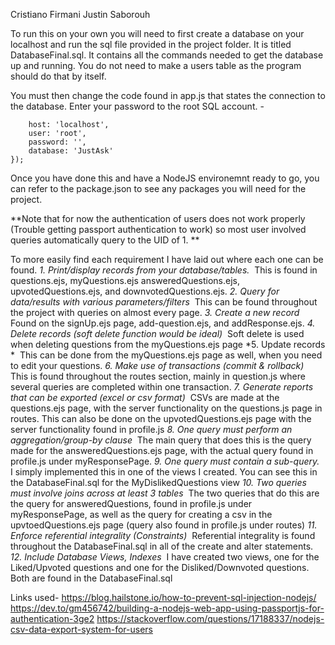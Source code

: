 Cristiano Firmani
Justin Saborouh

To run this on your own you will need to first create a database on your localhost and run the sql file provided in the project folder. It is titled
DatabaseFinal.sql. It contains all the commands needed to get the database up and running. You do not need to make a users table as the program should
do that by itself. 

You must then change the code found in app.js that states the connection to the database. Enter your password to the root SQL account. -
```const db = mysql.createConnection ({
    host: 'localhost',
    user: 'root',
    password: '',
    database: 'JustAsk'
});
```

Once you have done this and have a NodeJS environemnt ready to go, you can refer to the package.json to see any packages you will need for the project.

**Note that for now the authentication of users does not work properly (Trouble getting passport authentication to work) so most user involved queries automatically query to the UID of 1. **

To more easily find each requirement I have laid out where each one can be found.
*1. Print/display records from your database/tables.*&nbsp;
    This is found in questions.ejs, myQuestions.ejs answeredQuestions.ejs, upvotedQuestions.ejs, and downvotedQuestions.ejs.
*2. Query for data/results with various parameters/filters*&nbsp;
    This can be found throughout the project with queries on almost every page.
*3. Create a new record*&nbsp;
    Found on the signUp.ejs page, add-question.ejs, and addResponse.ejs.
*4. Delete records (soft delete function would be ideal)*&nbsp;
    Soft delete is used when deleting questions from the myQuestions.ejs page
*5. Update records *&nbsp;
    This can be done from the myQuestions.ejs page as well, when you need to edit your questions.
*6. Make use of transactions (commit & rollback)*&nbsp;
    This is found throughout the routes section, mainly in question.js where several queries are completed within one transaction.
*7. Generate reports that can be exported (excel or csv format)*&nbsp;
    CSVs are made at the questions.ejs page, with the server functionality on the questions.js page in routes. This can also be done on the upvotedQuestions.ejs page with the server functionality found in profile.js
*8. One query must perform an aggregation/group-by clause*&nbsp;
    The main query that does this is the query made for the answeredQuestions.ejs page, with the actual query found in profile.js under myResponsePage. 
*9. One query must contain a sub-query.*&nbsp;
    I simply implemented this in one of the views I created. You can see this in the DatabaseFinal.sql for the MyDislikedQuestions view
*10. Two queries must involve joins across at least 3 tables*&nbsp;
    The two queries that do this are the query for answeredQuestions, found in profile.js under myResponsePage, as well as the query for creating a csv in the upvtoedQuestions.ejs page (query also found in profile.js under routes)
*11. Enforce referential integrality (Constraints)*&nbsp;
    Referential integrality is found throughout the DatabaseFinal.sql in all of the create and alter statements.
*12. Include Database Views, Indexes*&nbsp;
    I have created two views, one for the Liked/Upvoted questions and one for the Disliked/Downvoted questions. Both are found in the DatabaseFinal.sql


Links used-
https://blog.hailstone.io/how-to-prevent-sql-injection-nodejs/
https://dev.to/gm456742/building-a-nodejs-web-app-using-passportjs-for-authentication-3ge2
https://stackoverflow.com/questions/17188337/nodejs-csv-data-export-system-for-users

